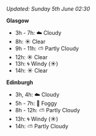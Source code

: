 *Updated: Sunday 5th June 02:30*

**Glasgow**

* 3h - 7h: :cloud: Cloudy
* 8h: :sunny: Clear
* 9h - 11h: :partly_sunny: Partly Cloudy
* 12h: :sunny: Clear
* 13h: :cyclone: Windy (:sunny:)
* 14h: :sunny: Clear

**Edinburgh**

* 3h, 4h: :cloud: Cloudy
* 5h - 7h: :foggy: Foggy
* 8h - 12h: :partly_sunny: Partly Cloudy
* 13h: :cyclone: Windy (:sunny:)
* 14h: :partly_sunny: Partly Cloudy
